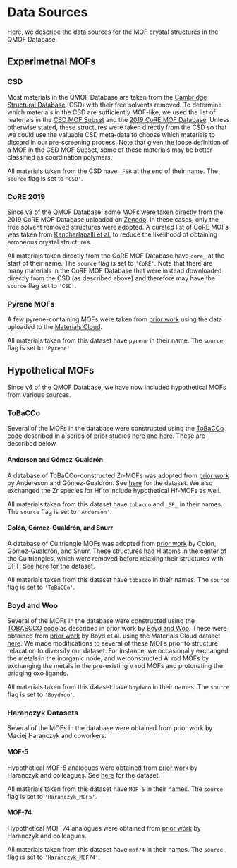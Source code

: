 # Data Sources
Here, we describe the data sources for the MOF crystal structures in the QMOF Database.

## Experimetnal MOFs
### CSD
Most materials in the QMOF Database are taken from the [Cambridge Structural Database](https://www.ccdc.cam.ac.uk/structures/) (CSD) with their free solvents removed. To determine which materials in the CSD are sufficiently MOF-like, we used the list of materials in the [CSD MOF Subset](https://pubs.acs.org/doi/abs/10.1021/acs.chemmater.7b00441) and the [2019 CoRE MOF Database](https://pubs.acs.org/doi/abs/10.1021/acs.jced.9b00835). Unless otherwise stated, these structures were taken directly from the CSD so that we could use the valuable CSD meta-data to choose which materials to discard in our pre-screening process. Note that given the loose definition of a MOF in the CSD MOF Subset, some of these materials may be better classified as coordination polymers.

All materials taken from the CSD have `_FSR` at the end of their name. The `source` flag is set to `'CSD'`.

### CoRE 2019
Since v8 of the QMOF Database, some MOFs were taken directly from the 2019 CoRE MOF Database uploaded on [Zenodo](https://doi.org/10.5281/zenodo.3677685
). In these cases, only the free solvent removed structures were adopted. A curated list of CoRE MOFs was taken from [Kancharlapalli et al.](https://pubs.acs.org/doi/abs/10.1021/acs.jctc.0c01229) to reduce the likelihood of obtaining erroneous crystal structures.

All materials taken directly from the CoRE MOF Database have `core_` at the start of their name. The `source` flag is set to `'CoRE'`. Note that there are many materials in the CoRE MOF Database that were instead downloaded directly from the CSD (as described above) and therefore may have the `source` flag set to `'CSD'`.

### Pyrene MOFs
A few pyrene-containing MOFs were taken from [prior work](https://pubs.rsc.org/en/content/articlehtml/2021/cs/d0cs00424c) using the data uploaded to the [Materials Cloud](https://doi.org/10.24435/materialscloud:z5-ct).

All materials taken from this dataset have `pyrene` in their name. The `source` flag is set to `'Pyrene'`.

## Hypothetical MOFs
Since v6 of the QMOF Database, we have now included hypothetical MOFs from various sources.

### ToBaCCo
Several of the MOFs in the database were constructed using the [ToBaCCo code](https://github.com/tobacco-mofs/tobacco_3.0) described in a series of prior studies [here](https://pubs.acs.org/doi/abs/10.1021/acs.cgd.7b00848) and [here](https://pubs.rsc.org/en/content/articlehtml/2019/ce/c8ce01637b). These are described below.

#### Anderson and Gómez-Gualdrón
A database of ToBaCCo-constructed Zr-MOFs was adopted from [prior work](https://aip.scitation.org/doi/full/10.1063/5.0048736) by Andereson and Gómez-Gualdrón. See [here](https://osf.io/7dgvy/) for the dataset. We also exchanged the Zr species for Hf to include hypothetical Hf-MOFs as well.

All materials taken from this dataset have `tobacco` and `_SR_` in their names. The `source` flag is set to `'Anderson'`.

#### Colón, Gómez-Gualdrón, and Snurr
A database of Cu triangle MOFs was adopted from [prior work](https://pubs.acs.org/doi/abs/10.1021/acs.cgd.7b00848) by Colón, Gómez-Gualdrón, and Snurr. These structures had H atoms in the center of the Cu triangles, which were removed before relaxing their structures with DFT. See [here](https://github.com/snurr-group/tobacco_mofs_mc_0_node) for the dataset.

All materials taken from this dataset have `tobacco` in their names. The `source` flag is set to `'ToBaCCo'`.

### Boyd and Woo
Several of the MOFs in the database were constructed using the [TOBASCCO code](https://github.com/peteboyd/tobascco) as described in prior work by [Boyd and Woo](https://pubs.rsc.org/en/content/articlehtml/2016/ce/c6ce00407e). These were obtained from [prior work](https://www.nature.com/articles/s41586-019-1798-7) by Boyd et al. using the Materials Cloud dataset [here](https://doi.org/10.24435/materialscloud:2018.0016/v3). We  made modifications to several of these MOFs prior to structure relaxation to diversify our dataset. For instance, we occasionally exchanged the metals in the inorganic node, and we constructed Al rod MOFs by exchanging the metals in the pre-existing V rod MOFs and protonating the bridging oxo ligands.

All materials taken from this dataset have `boydwoo` in their names. The `source` flag is set to `'BoydWoo'`.

### Haranczyk Datasets
Several of the MOFs in the database were obtained from prior work by Maciej Haranczyk and coworkers.

#### MOF-5
Hypothetical MOF-5 analogues were obtained from [prior work](https://pubs.acs.org/doi/abs/10.1021/jp401920y) by Haranczyk and colleagues. See [here](http://nanoporousmaterials.org/databases/) for the dataset.

All materials taken from this dataset have `MOF-5` in their names. The `source` flag is set to `'Haranczyk_MOF5'`.

#### MOF-74
Hypothetical MOF-74 analogues were obtained from [prior work](https://pubs.rsc.org/en/content/articlehtml/2016/sc/c6sc01477a) by Haranczyk and colleagues.

All materials taken from this dataset have `mof74` in their names. The `source` flag is set to `'Haranczyk_MOF74'`.
